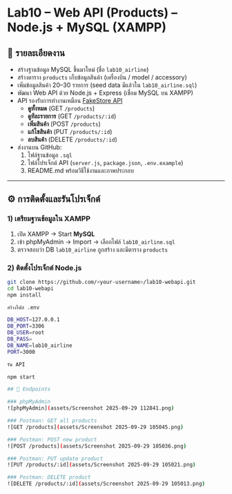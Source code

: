 # Lab10 – Web API (Products) – Node.js + MySQL (XAMPP)

## 📌 รายละเอียดงาน
- สร้างฐานข้อมูล MySQL ขึ้นมาใหม่ (ชื่อ `lab10_airline`)
- สร้างตาราง `products` เก็บข้อมูลสินค้า (เครื่องบิน / model / accessory)
- เพิ่มข้อมูลสินค้า 20–30 รายการ (seed data มีแล้วใน `lab10_airline.sql`)
- พัฒนา Web API ด้วย Node.js + Express (เชื่อม MySQL บน XAMPP)
- API รองรับการทำงานเหมือน [FakeStore API](https://fakestoreapi.com/docs#tag/Products)  
  - **ดูทั้งหมด** (GET `/products`)  
  - **ดูทีละรายการ** (GET `/products/:id`)  
  - **เพิ่มสินค้า** (POST `/products`)  
  - **แก้ไขสินค้า** (PUT `/products/:id`)  
  - **ลบสินค้า** (DELETE `/products/:id`)  
- ส่งงานบน GitHub:  
  1. ไฟล์ฐานข้อมูล `.sql`  
  2. ไฟล์โปรเจ็กต์ API (`server.js`, `package.json`, `.env.example`)  
  3. README.md พร้อมวิธีใช้งานและภาพประกอบ  

---

## ⚙️ การติดตั้งและรันโปรเจ็กต์

### 1) เตรียมฐานข้อมูลใน XAMPP
1. เปิด XAMPP → Start **MySQL**
2. เข้า phpMyAdmin → Import → เลือกไฟล์ `lab10_airline.sql`
3. ตรวจสอบว่า DB `lab10_airline` ถูกสร้าง และมีตาราง `products`

### 2) ติดตั้งโปรเจ็กต์ Node.js
```bash
git clone https://github.com/<your-username>/lab10-webapi.git
cd lab10-webapi
npm install

สร้างไฟล์ .env

DB_HOST=127.0.0.1
DB_PORT=3306
DB_USER=root
DB_PASS=
DB_NAME=lab10_airline
PORT=3000

รัน API

npm start

## 📌 Endpoints

### phpMyAdmin
![phpMyAdmin](assets/Screenshot 2025-09-29 112841.png)

### Postman: GET all products
![GET /products](assets/Screenshot 2025-09-29 105045.png)

### Postman: POST new product
![POST /products](assets/Screenshot 2025-09-29 105036.png)

### Postman: PUT update product
![PUT /products/:id](assets/Screenshot 2025-09-29 105021.png)

### Postman: DELETE product
![DELETE /products/:id](assets/Screenshot 2025-09-29 105013.png)
